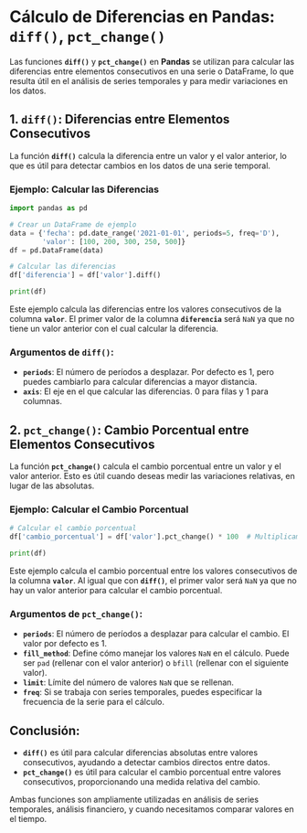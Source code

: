 # Cálculo de Diferencias en Pandas: `diff()`, `pct_change()`

Las funciones **`diff()`** y **`pct_change()`** en **Pandas** se utilizan para calcular las diferencias entre elementos consecutivos en una serie o DataFrame, lo que resulta útil en el análisis de series temporales y para medir variaciones en los datos.

## **1. `diff()`**: Diferencias entre Elementos Consecutivos

La función **`diff()`** calcula la diferencia entre un valor y el valor anterior, lo que es útil para detectar cambios en los datos de una serie temporal.

### Ejemplo: Calcular las Diferencias

```python
import pandas as pd

# Crear un DataFrame de ejemplo
data = {'fecha': pd.date_range('2021-01-01', periods=5, freq='D'),
        'valor': [100, 200, 300, 250, 500]}
df = pd.DataFrame(data)

# Calcular las diferencias
df['diferencia'] = df['valor'].diff()

print(df)
```

Este ejemplo calcula las diferencias entre los valores consecutivos de la columna **`valor`**. El primer valor de la columna **`diferencia`** será `NaN` ya que no tiene un valor anterior con el cual calcular la diferencia.

### Argumentos de `diff()`:
- **`periods`**: El número de períodos a desplazar. Por defecto es 1, pero puedes cambiarlo para calcular diferencias a mayor distancia.
- **`axis`**: El eje en el que calcular las diferencias. 0 para filas y 1 para columnas.

## **2. `pct_change()`**: Cambio Porcentual entre Elementos Consecutivos

La función **`pct_change()`** calcula el cambio porcentual entre un valor y el valor anterior. Esto es útil cuando deseas medir las variaciones relativas, en lugar de las absolutas.

### Ejemplo: Calcular el Cambio Porcentual

```python
# Calcular el cambio porcentual
df['cambio_porcentual'] = df['valor'].pct_change() * 100  # Multiplicamos por 100 para obtener el porcentaje

print(df)
```

Este ejemplo calcula el cambio porcentual entre los valores consecutivos de la columna **`valor`**. Al igual que con **`diff()`**, el primer valor será `NaN` ya que no hay un valor anterior para calcular el cambio porcentual.

### Argumentos de `pct_change()`:
- **`periods`**: El número de períodos a desplazar para calcular el cambio. El valor por defecto es 1.
- **`fill_method`**: Define cómo manejar los valores `NaN` en el cálculo. Puede ser `pad` (rellenar con el valor anterior) o `bfill` (rellenar con el siguiente valor).
- **`limit`**: Límite del número de valores `NaN` que se rellenan.
- **`freq`**: Si se trabaja con series temporales, puedes especificar la frecuencia de la serie para el cálculo.

## **Conclusión**:

- **`diff()`** es útil para calcular diferencias absolutas entre valores consecutivos, ayudando a detectar cambios directos entre datos.
- **`pct_change()`** es útil para calcular el cambio porcentual entre valores consecutivos, proporcionando una medida relativa del cambio.

Ambas funciones son ampliamente utilizadas en análisis de series temporales, análisis financiero, y cuando necesitamos comparar valores en el tiempo.
